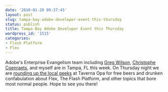 ```yaml
---
date: '2010-01-20 09:37:45'
layout: post
slug: tampa-bay-adobe-developer-event-this-thursday
status: publish
title: Tampa Bay Adobe Developer Event this Thursday
wordpress_id: '1515'
categories:
- Flash Platform
- Flex
---
```


Adobe's Enterprise Evangelism team including [Greg Wilson](http://gregsramblings.com), [Christophe Coenraets](http://coenraets.org), and myself are in Tampa, FL this week.  On Thursday night we are [rounding up the local geeks](http://gregsramblings.com/2010/01/18/tampa-bay-adobe-developer-event-this-thursday/) at Taverna Opa for free beers and drunken confabulation about Flex, The Flash Platform, and other topics that bore most normal people.  Hope to see you there!
